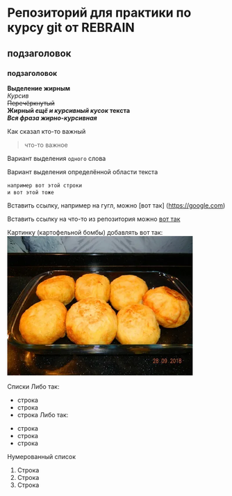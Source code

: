 # Репозиторий для практики по курсу git от REBRAIN  
## подзаголовок  
### подзаголовок
  	
**Выделение жирным**  
*Курсив*  
~~Перечёркнутый~~  
**Жирный _ещё и курсивный кусок_ текста**  
***Вся фраза жирно-курсивная***  
  
Как сказал кто-то важный  
>что-то важное  
  
Вариант выделения `одного` слова  
  
Вариант выделения определённой области текста  
```
например вот этой строки  
и вот этой тоже  
```
  
Вставить ссылку, например на гугл, можно [вот так] (https://google.com)  
  
Вставить ссылку на что-то из репозитория можно [вот так](deleted.txt)  
  
Картинку (картофельной бомбы) добавлять вот так:  
![картофельная бомба](i.jpeg)
  
Списки 
Либо так: 
- строка  
- строка  
- строка 
Либо так:
* строка  
* строка  
* строка  
  
Нумерованный список
1. Строка  
2. Строка  
3. Строка  
